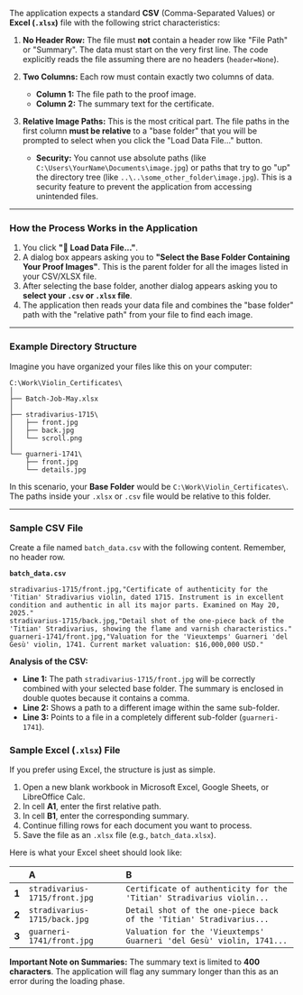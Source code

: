 The application expects a standard **CSV** (Comma-Separated Values) or **Excel (`.xlsx`)** file with the following strict characteristics:

1.  **No Header Row:** The file must **not** contain a header row like "File Path" or "Summary". The data must start on the very first line. The code explicitly reads the file assuming there are no headers (`header=None`).

2.  **Two Columns:** Each row must contain exactly two columns of data.
    *   **Column 1:** The file path to the proof image.
    *   **Column 2:** The summary text for the certificate.

3.  **Relative Image Paths:** This is the most critical part. The file paths in the first column **must be relative** to a "base folder" that you will be prompted to select when you click the "Load Data File..." button.
    *   **Security:** You cannot use absolute paths (like `C:\Users\YourName\Documents\image.jpg`) or paths that try to go "up" the directory tree (like `..\..\some_other_folder\image.jpg`). This is a security feature to prevent the application from accessing unintended files.

---

### How the Process Works in the Application

1.  You click **"📂 Load Data File..."**.
2.  A dialog box appears asking you to **"Select the Base Folder Containing Your Proof Images"**. This is the parent folder for all the images listed in your CSV/XLSX file.
3.  After selecting the base folder, another dialog appears asking you to **select your `.csv` or `.xlsx` file**.
4.  The application then reads your data file and combines the "base folder" path with the "relative path" from your file to find each image.

---

### Example Directory Structure

Imagine you have organized your files like this on your computer:

```
C:\Work\Violin_Certificates\
│
├── Batch-Job-May.xlsx
│
├── stradivarius-1715\
│   ├── front.jpg
│   ├── back.jpg
│   └── scroll.png
│
└── guarneri-1741\
    ├── front.jpg
    └── details.jpg
```

In this scenario, your **Base Folder** would be `C:\Work\Violin_Certificates\`. The paths inside your `.xlsx` or `.csv` file would be relative to this folder.

---

### Sample CSV File

Create a file named `batch_data.csv` with the following content. Remember, no header row.

**`batch_data.csv`**
```csv
stradivarius-1715/front.jpg,"Certificate of authenticity for the 'Titian' Stradivarius violin, dated 1715. Instrument is in excellent condition and authentic in all its major parts. Examined on May 20, 2025."
stradivarius-1715/back.jpg,"Detail shot of the one-piece back of the 'Titian' Stradivarius, showing the flame and varnish characteristics."
guarneri-1741/front.jpg,"Valuation for the 'Vieuxtemps' Guarneri 'del Gesù' violin, 1741. Current market valuation: $16,000,000 USD."
```

**Analysis of the CSV:**
*   **Line 1:** The path `stradivarius-1715/front.jpg` will be correctly combined with your selected base folder. The summary is enclosed in double quotes because it contains a comma.
*   **Line 2:** Shows a path to a different image within the same sub-folder.
*   **Line 3:** Points to a file in a completely different sub-folder (`guarneri-1741`).

### Sample Excel (`.xlsx`) File

If you prefer using Excel, the structure is just as simple.

1.  Open a new blank workbook in Microsoft Excel, Google Sheets, or LibreOffice Calc.
2.  In cell **A1**, enter the first relative path.
3.  In cell **B1**, enter the corresponding summary.
4.  Continue filling rows for each document you want to process.
5.  Save the file as an `.xlsx` file (e.g., `batch_data.xlsx`).

Here is what your Excel sheet should look like:

| | A | B |
| :--- | :--- | :--- |
| **1** | `stradivarius-1715/front.jpg` | `Certificate of authenticity for the 'Titian' Stradivarius violin...` |
| **2** | `stradivarius-1715/back.jpg` | `Detail shot of the one-piece back of the 'Titian' Stradivarius...` |
| **3** | `guarneri-1741/front.jpg` | `Valuation for the 'Vieuxtemps' Guarneri 'del Gesù' violin, 1741...` |

**Important Note on Summaries:** The summary text is limited to **400 characters**. The application will flag any summary longer than this as an error during the loading phase.
